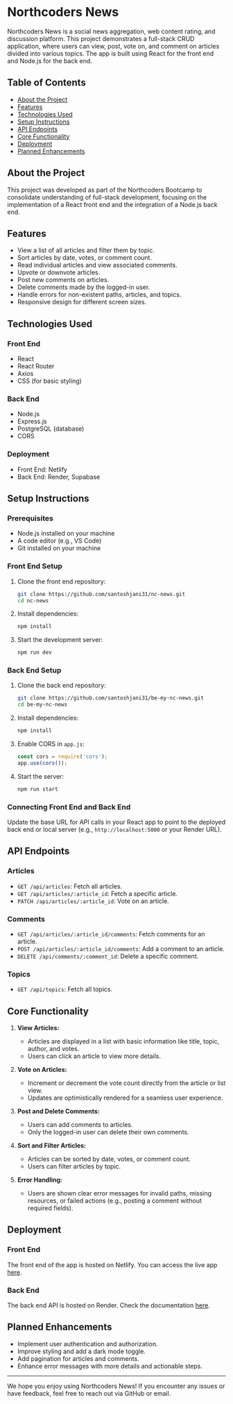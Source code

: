 # Northcoders News

Northcoders News is a social news aggregation, web content rating, and discussion platform. This project demonstrates a full-stack CRUD application, where users can view, post, vote on, and comment on articles divided into various topics. The app is built using React for the front end and Node.js for the back end.

## Table of Contents

- [About the Project](#about-the-project)
- [Features](#features)
- [Technologies Used](#technologies-used)
- [Setup Instructions](#setup-instructions)
- [API Endpoints](#api-endpoints)
- [Core Functionality](#core-functionality)
- [Deployment](#deployment)
- [Planned Enhancements](#planned-enhancements)

## About the Project

This project was developed as part of the Northcoders Bootcamp to consolidate understanding of full-stack development, focusing on the implementation of a React front end and the integration of a Node.js back end.

## Features

- View a list of all articles and filter them by topic.
- Sort articles by date, votes, or comment count.
- Read individual articles and view associated comments.
- Upvote or downvote articles.
- Post new comments on articles.
- Delete comments made by the logged-in user.
- Handle errors for non-existent paths, articles, and topics.
- Responsive design for different screen sizes.

## Technologies Used

### Front End

- React
- React Router
- Axios
- CSS (for basic styling)

### Back End

- Node.js
- Express.js
- PostgreSQL (database)
- CORS

### Deployment

- Front End: Netlify
- Back End: Render, Supabase

## Setup Instructions

### Prerequisites

- Node.js installed on your machine
- A code editor (e.g., VS Code)
- Git installed on your machine

### Front End Setup

1. Clone the front end repository:
   ```bash
   git clone https://github.com/santoshjani31/nc-news.git
   cd nc-news
   ```
2. Install dependencies:
   ```bash
   npm install
   ```
3. Start the development server:
   ```bash
   npm run dev
   ```

### Back End Setup

1. Clone the back end repository:
   ```bash
   git clone https://github.com/santoshjani31/be-my-nc-news.git
   cd be-my-nc-news
   ```
2. Install dependencies:
   ```bash
   npm install
   ```
3. Enable CORS in `app.js`:
   ```javascript
   const cors = require('cors');
   app.use(cors());
   ```
4. Start the server:
   ```bash
   npm run start
   ```

### Connecting Front End and Back End

Update the base URL for API calls in your React app to point to the deployed back end or local server (e.g., `http://localhost:5000` or your Render URL).

## API Endpoints

### Articles

- `GET /api/articles`: Fetch all articles.
- `GET /api/articles/:article_id`: Fetch a specific article.
- `PATCH /api/articles/:article_id`: Vote on an article.

### Comments

- `GET /api/articles/:article_id/comments`: Fetch comments for an article.
- `POST /api/articles/:article_id/comments`: Add a comment to an article.
- `DELETE /api/comments/:comment_id`: Delete a specific comment.

### Topics

- `GET /api/topics`: Fetch all topics.

## Core Functionality

1. **View Articles:**

   - Articles are displayed in a list with basic information like title, topic, author, and votes.
   - Users can click an article to view more details.

2. **Vote on Articles:**

   - Increment or decrement the vote count directly from the article or list view.
   - Updates are optimistically rendered for a seamless user experience.

3. **Post and Delete Comments:**

   - Users can add comments to articles.
   - Only the logged-in user can delete their own comments.

4. **Sort and Filter Articles:**

   - Articles can be sorted by date, votes, or comment count.
   - Users can filter articles by topic.

5. **Error Handling:**
   - Users are shown clear error messages for invalid paths, missing resources, or failed actions (e.g., posting a comment without required fields).

## Deployment

### Front End

The front end of the app is hosted on Netlify. You can access the live app [here](https://dev-nc-news.netlify.app/).

### Back End

The back end API is hosted on Render. Check the documentation [here](https://github.com/santoshjani31/be-my-nc-news).

## Planned Enhancements

- Implement user authentication and authorization.
- Improve styling and add a dark mode toggle.
- Add pagination for articles and comments.
- Enhance error messages with more details and actionable steps.

---

We hope you enjoy using Northcoders News! If you encounter any issues or have feedback, feel free to reach out via GitHub or email.
